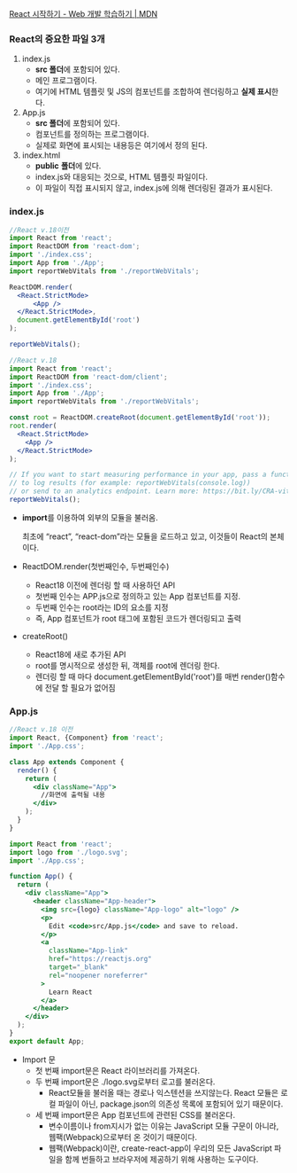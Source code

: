[React 시작하기 - Web 개발 학습하기 | MDN](https://developer.mozilla.org/ko/docs/Learn/Tools_and_testing/Client-side_JavaScript_frameworks/React_getting_started)

### React의 중요한 파일 3개

1. index.js
    - **src 폴더**에 포함되어 있다.
    - 메인 프로그램이다.
    - 여기에 HTML 템플릿 및 JS의 컴포넌트를 조합하여 렌더링하고 **실제 표시**한다.
2. App.js
    - **src 폴더**에 포함되어 있다.
    - 컴포넌트를 정의하는 프로그램이다.
    - 실제로 화면에 표시되는 내용등은 여기에서 정의 된다.
3. index.html
    - **public** **폴더**에 있다.
    - index.js와 대응되는 것으로, HTML 템플릿 파일이다.
    - 이 파일이 직접 표시되지 않고, index.js에 의해 렌더링된 결과가 표시된다.

### index.js

```jsx
//React v.18이전
import React from 'react';
import ReactDOM from 'react-dom';
import './index.css';
import App from './App';
import reportWebVitals from './reportWebVitals';

ReactDOM.render(
  <React.StrictMode>
      <App />
  </React.StrictMode>,
  document.getElementById('root')
);

reportWebVitals();
```

```jsx
//React v.18
import React from 'react';
import ReactDOM from 'react-dom/client';
import './index.css';
import App from './App';
import reportWebVitals from './reportWebVitals';

const root = ReactDOM.createRoot(document.getElementById('root'));
root.render(
  <React.StrictMode>
    <App />
  </React.StrictMode>
);

// If you want to start measuring performance in your app, pass a function
// to log results (for example: reportWebVitals(console.log))
// or send to an analytics endpoint. Learn more: https://bit.ly/CRA-vitals
reportWebVitals();
```

- **import**를 이용하여 외부의 모듈을 불러옴.
    
    최초에 “react”, “react-dom”라는 모듈을 로드하고 있고, 이것들이 React의 본체이다.
    
- ReactDOM.render(첫번째인수, 두번째인수)
    - React18 이전에 렌더링 할 때 사용하던 API
    - 첫번째 인수는 APP.js으로 정의하고 있는 App 컴포넌트를 지정.
    - 두번째 인수는 root라는 ID의 요소를 지정
    - 즉, App 컴포넌트가 root 태그에 포함된 코드가 렌더링되고 출력
- createRoot()
    - React18에 새로 추가된 API
    - root를 명시적으로 생성한 뒤, 객체를 root에 렌더링 한다.
    - 렌더링 할 때 마다 document.getElementById('root')를 매번 render()함수에 전달 할 필요가 없어짐

### App.js

```jsx
//React v.18 이전
import React, {Component} from 'react';
import './App.css';

class App extends Component {
  render() {
    return (
      <div className="App">
        //화면에 출력될 내용
      </div>
    );
  }
}
```

```jsx
import React from 'react';
import logo from './logo.svg';
import './App.css';

function App() {
  return (
    <div className="App">
      <header className="App-header">
        <img src={logo} className="App-logo" alt="logo" />
        <p>
          Edit <code>src/App.js</code> and save to reload.
        </p>
        <a
          className="App-link"
          href="https://reactjs.org"
          target="_blank"
          rel="noopener noreferrer"
        >
          Learn React
        </a>
      </header>
    </div>
  );
}
export default App;
```

- Import 문
    - 첫 번째 import문은 React 라이브러리를 가져온다.
    - 두 번째 import문은 ./logo.svg로부터 로고를 불러온다.
        - React모듈을 불러올 때는 경로나 익스텐션을 쓰지않는다. React 모듈은 로컬 파일이 아닌, package.json의 의존성 목록에 포함되어 있기 때문이다.
    - 세 번째 import문은 App 컴포넌트에 관련된 CSS를 불러온다.
        - 변수이름이나 from지시가 없는 이유는 JavaScript 모듈 구문이 아니라, 웹팩(Webpack)으로부터 온 것이기 때문이다.
        - 웹팩(Webpack)이란, create-react-app이 우리의 모든 JavaScript 파일을 함께 번들하고 브라우저에 제공하기 위해 사용하는 도구이다.